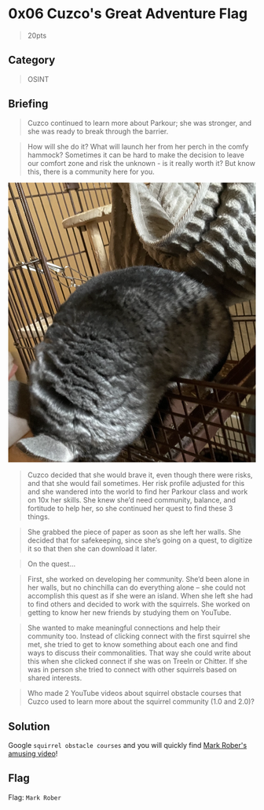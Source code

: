 # 0x06 Cuzco's Great Adventure Flag
> 20pts

## Category
> OSINT

## Briefing
> Cuzco continued to learn more about Parkour; she was stronger, and she was ready to break through the barrier.

> How will she do it? What will launch her from her perch in the comfy hammock? Sometimes it can be hard to make the decision to leave our comfort zone and risk the unknown - is it really worth it? But know this, there is a community here for you.

![ZqnZE6z.png](ZqnZE6z.png)

> Cuzco decided that she would brave it, even though there were risks, and that she would fail sometimes. Her risk profile adjusted for this and she wandered into the world to find her Parkour class and work on 10x her skills. She knew she’d need community, balance, and fortitude to help her, so she continued her quest to find these 3 things.

> She grabbed the piece of paper as soon as she left her walls. She decided that for safekeeping, since she’s going on a quest, to digitize it so that then she can download it later.

> On the quest…

> First, she worked on developing her community. She’d been alone in her walls, but no chinchilla can do everything alone – she could not accomplish this quest as if she were an island. When she left she had to find others and decided to work with the squirrels. She worked on getting to know her new friends by studying them on YouTube.

> She wanted to make meaningful connections and help their community too. Instead of clicking connect with the first squirrel she met, she tried to get to know something about each one and find ways to discuss their commonalities. That way she could write about this when she clicked connect if she was on TreeIn or Chitter. If she was in person she tried to connect with other squirrels based on shared interests.

> Who made 2 YouTube videos about squirrel obstacle courses that Cuzco used to learn more about the squirrel community (1.0 and 2.0)?

## Solution
Google `squirrel obstacle courses` and you will quickly find [Mark Rober's amusing video](https://www.youtube.com/watch?v=hFZFjoX2cGg)!

## Flag
Flag: `Mark Rober`
